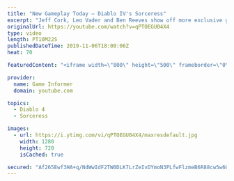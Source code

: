 ```yaml
---
title: "New Gameplay Today – Diablo IV's Sorceress"
excerpt: "Jeff Cork, Leo Vader and Ben Reeves show off more exclusive gameplay of Diablo IV, which can be viewed without commentary at ..."
originalUrl: https://youtube.com/watch?v=qPTOEGU04X4
type: video
length: PT10M22S
publishedDateTime: 2019-11-06T18:00:06Z
heat: 70

featuredContent: "<iframe width=\"800\" height=\"500\" frameborder=\"0\" src=\"https://www.youtube.com/embed/qPTOEGU04X4\" allow=\"accelerometer; autoplay; encrypted-media; gyroscope; picture-in-picture\" allowfullscreen></iframe>"

provider:
  name: Game Informer
  domain: youtube.com

topics:
  - Diablo 4
  - Sorceress

images:
  - url: https://i.ytimg.com/vi/qPTOEGU04X4/maxresdefault.jpg
    width: 1280
    height: 720
    isCached: true

secured: "Af265Ewf3HA+q/NdWwIdF2TW0DLK7LrZeIvDYmoN3PLfwFlzmeB6R88cw5w6GjnhXl5rF+ZlQyljgHhD+A/sPJW4N4NwrpE4j4OGBFsKeAw8rfBHcFP+ydaQ8ClJ5X0pdVjMQwt971/QoBxliJatblGiQJJ2+gwThjeWEJWnHSm4dA252ljGM7qFQyYBbexE/Z2+xXW/M0RRKl9J2Ah7iUkEP8kwxIkhWouyhOSpj8kXM4YYY42Zvaa0wwPEiJplG4j3ISJL0qknTqPXQAGGjBIW60fKjsMmoXg4zKxtrkoT1fZCDqfgQ3gk4YvU3FT48L9tzIEVmxOOhwpS85XZaGZP8EmqvFmVCYYG+mC1I2xcZA91AKXS/LUP1xG1SLHVW2xMKlLCfOKlTF5CrrgkmB7g5YgrVKKEiRpbEP6LrhnmMVmwrJc55Cb0d8Ufkeq+;nxusAJfHs1cS+zbdbqdjxw=="
---
```


